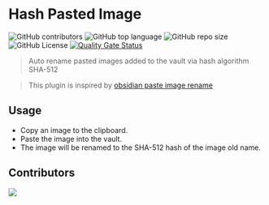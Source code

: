 # Hash Pasted Image

![GitHub contributors](https://img.shields.io/github/contributors/hardingadonis/hash-pasted-image)
![GitHub top language](https://img.shields.io/github/languages/top/hardingadonis/hash-pasted-image)
![GitHub repo size](https://img.shields.io/github/repo-size/hardingadonis/hash-pasted-image)
![GitHub License](https://img.shields.io/github/license/hardingadonis/hash-pasted-image)
[![Quality Gate Status](https://sonarcloud.io/api/project_badges/measure?project=hardingadonis_obsidian-hash-pasted-image&metric=alert_status)](https://sonarcloud.io/summary/new_code?id=hardingadonis_obsidian-hash-pasted-image)

> Auto rename pasted images added to the vault via hash algorithm SHA-512

> This plugin is inspired by [obsidian paste image rename](https://github.com/reorx/obsidian-paste-image-rename)

## Usage

- Copy an image to the clipboard.
- Paste the image into the vault.
- The image will be renamed to the SHA-512 hash of the image old name.

## Contributors

<a href="https://github.com/hardingadonis/hash-pasted-image/graphs/contributors">
  <img src="https://contrib.rocks/image?repo=hardingadonis/hash-pasted-image" />
</a>
